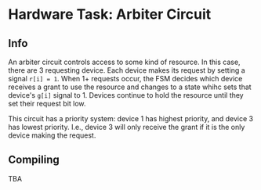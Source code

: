 # Hardware Task: Arbiter Circuit

## Info
An arbiter circuit controls access to some kind of resource. In this case, there are 3 requesting device. Each device makes its request by setting a signal `r[i] = 1`. When 1+ requests occur, the FSM decides which device receives a grant to use the resource and changes to a state whihc sets that device's `g[i]` signal to 1. Devices continue to hold the resource until they set their request bit low.

This circuit has a priority system: device 1 has highest priority, and device 3 has lowest priority. I.e., device 3 will only receive the grant if it is the only device making the request.

## Compiling
TBA
